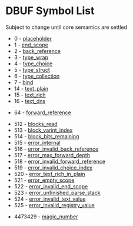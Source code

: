 # DBUF Symbol List

Subject to change until core semantics are settled

- 0 - [placeholder](./specs/placeholder.md)
- 1 - [end_scope](./specs/end_scope.md)
- 2 - [back_reference](./specs/back_reference.md)
- 3 - [type_wrap](./specs/type_wrap.md)
- 4 - [type_choice](./specs/type_choice.md)
- 5 - [type_struct](./specs/type_struct.md)
- 6 - [type_collection](./specs/type_collection.md)
- 7 - [bind](./specs/bind.md)
- 14 - [text_plain](./specs/text_plain.md)
- 15 - [text_rich](./specs/text_rich.md)
- 16 - [text_dns](./specs/text_dns.md)

* 64 - [forward_reference](./specs/forward_reference.md)

+ 512 - [blocks_read](./specs/blocks_read.md)
+ 513 - [block_varint_index](./specs/block_varint_index.md)
+ 514 - [block_bits_remaining](./specs/block_bits_remaining.md)
+ 515 - [error_internal](./specs/error_internal.md)
+ 516 - [error_invalid_back_reference](./specs/error_invalid_back_reference.md)
+ 517 - [error_max_forward_depth](./specs/error_max_forward_depth.md)
+ 518 - [error_invalid_forward_reference](./specs/error_invalid_forward_reference.md)
+ 519 - [error_invalid_choice_index](./specs/error_invalid_choice_index.md)
+ 520 - [error_text_rich_in_plain](./specs/error_text_rich_in_plain.md)
+ 521 - [error_empty_scope](./specs/error_empty_scope.md)
+ 522 - [error_invalid_end_scope](./specs/error_invalid_end_scope.md)
+ 523 - [error_unfinished_parse_stack](./specs/error_unfinished_parse_stack.md)
+ 524 - [error_invalid_text_value](./specs/error_invalid_text_value.md)
+ 525 - [error_invalid_registry_value](./specs/error_invalid_registry_value.md)

- 4473429 - [magic_number](./specs/magic_number.md)
